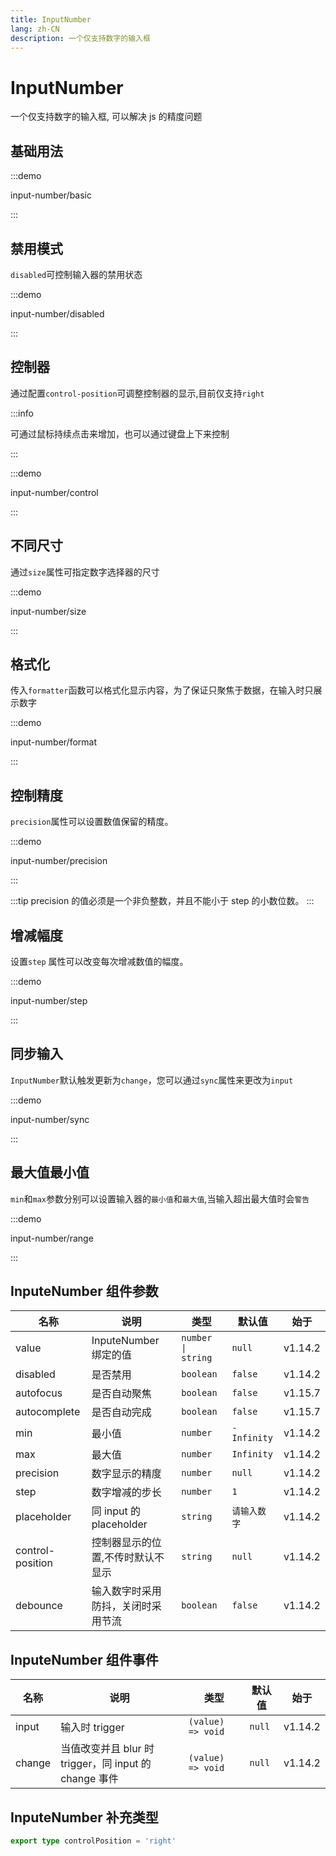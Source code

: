 ```yaml
---
title: InputNumber
lang: zh-CN
description: 一个仅支持数字的输入框
---
```


# InputNumber

一个仅支持数字的输入框, 可以解决 js 的精度问题

## 基础用法

:::demo

input-number/basic

:::

## 禁用模式

`disabled`可控制输入器的禁用状态

:::demo

input-number/disabled

:::

## 控制器

通过配置`control-position`可调整控制器的显示,目前仅支持`right`

:::info

可通过鼠标持续点击来增加，也可以通过键盘上下来控制

:::

:::demo

input-number/control

:::

## 不同尺寸

通过`size`属性可指定数字选择器的尺寸

:::demo

input-number/size

:::

## 格式化

传入`formatter`函数可以格式化显示内容，为了保证只聚焦于数据，在输入时只展示数字

:::demo

input-number/format

:::

## 控制精度

`precision`属性可以设置数值保留的精度。

:::demo

input-number/precision

:::

:::tip
precision 的值必须是一个非负整数，并且不能小于 step 的小数位数。
:::

## 增减幅度

设置`step` 属性可以改变每次增减数值的幅度。

:::demo

input-number/step

:::

## 同步输入

`InputNumber`默认触发更新为`change`，您可以通过`sync`属性来更改为`input`

:::demo

input-number/sync

:::

## 最大值最小值

`min`和`max`参数分别可以设置输入器的`最小值`和`最大值`,当输入超出最大值时会`警告`

:::demo

input-number/range

:::

## InputeNumber 组件参数

| 名称             | 说明                               | 类型               | 默认值       | 始于    |
| ---------------- | ---------------------------------- | ------------------ | ------------ | ------- |
| value            | InputeNumber 绑定的值              | `number \| string` | `null`       | v1.14.2 |
| disabled         | 是否禁用                           | `boolean`          | `false`      | v1.14.2 |
| autofocus        | 是否自动聚焦                       | `boolean`          | `false`      | v1.15.7 |
| autocomplete     | 是否自动完成                       | `boolean`          | `false`      | v1.15.7 |
| min              | 最小值                             | `number`           | `-Infinity`  | v1.14.2 |
| max              | 最大值                             | `number`           | `Infinity`   | v1.14.2 |
| precision        | 数字显示的精度                     | `number`           | `null`       | v1.14.2 |
| step             | 数字增减的步长                     | `number`           | `1`          | v1.14.2 |
| placeholder      | 同 input 的 placeholder            | `string`           | `请输入数字` | v1.14.2 |
| control-position | 控制器显示的位置,不传时默认不显示  | `string`           | `null`       | v1.14.2 |
| debounce         | 输入数字时采用防抖，关闭时采用节流 | `boolean`          | `false`      | v1.14.2 |

## InputeNumber 组件事件

| 名称   | 说明                                                  | 类型              | 默认值 | 始于    |
| ------ | ----------------------------------------------------- | ----------------- | ------ | ------- |
| input  | 输入时 trigger                                        | `(value) => void` | `null` | v1.14.2 |
| change | 当值改变并且 blur 时 trigger，同 input 的 change 事件 | `(value) => void` | `null` | v1.14.2 |

## InputeNumber 补充类型

```ts
export type controlPosition = 'right'
```
